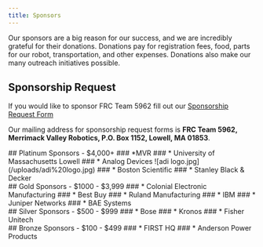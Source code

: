 ```yaml
---
title: Sponsors
---
```


Our sponsors are a big reason for our success, and we are incredibly grateful for their donations. Donations pay for registration fees, food, parts for our robot, transportation, and other expenses. Donations also make our many outreach initiatives possible.

## Sponsorship Request
If you would like to sponsor FRC Team 5962 fill out our [Sponsorship Request Form](https://drive.google.com/file/d/1cbe8bZwyNJ8WoEUp1mdeV8005pS-tHRw/view?usp=sharing)

Our mailing address for sponsorship request forms is **FRC Team 5962, Merrimack Valley Robotics, P.O. Box 1152, Lowell, MA 01853**.
<div class="divider"></div>
## Platinum Sponsors - $4,000+
### *MVR 
### * University of Massachusetts Lowell  
### * Analog Devices
![adi logo.jpg](/uploads/adi%20logo.jpg)
### * Boston Scientific
### * Stanley Black & Decker
<div class="divider"></div>
## Gold Sponsors - $1000 - $3,999
### * Colonial Electronic Manufacturing
### * Best Buy
### * Ruland Manufacturing
### * IBM
### * Juniper Networks
### * BAE Systems
<div class="divider"></div>
## Silver Sponsors - $500 - $999
### * Bose
### * Kronos
### * Fisher Unitech  
<div class="divider"></div>
## Bronze Sponsors - $100 - $499
### * FIRST HQ
### * Anderson Power Products